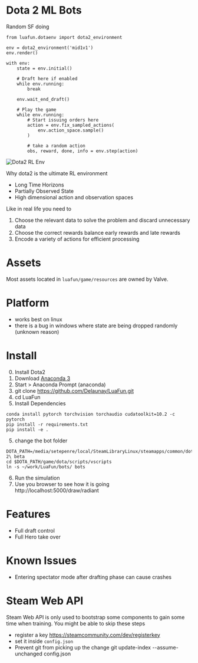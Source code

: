 Dota 2 ML Bots
==============

Random SF doing

```
from luafun.dotaenv import dota2_environment

env = dota2_environment('mid1v1')
env.render()

with env:
    state = env.initial()

    # Draft here if enabled
    while env.running:
        break

    env.wait_end_draft()

    # Play the game
    while env.running:
        # Start issuing orders here
        action = env.fix_sampled_actions(
            env.action_space.sample()
        )

        # take a random action
        obs, reward, done, info = env.step(action)
```

![Dota2 RL Env](https://media.giphy.com/media/EFbT0iaFUTJAuwCqHE/giphy.gif)



Why dota2 is the ultimate RL environment

* Long Time Horizons
* Partially Observed State
* High dimensional action and observation spaces

Like in real life you need to
1. Choose the relevant data to solve the problem and discard unnecessary data
2. Choose the correct rewards balance early rewards and late rewards
3. Encode a variety of actions for efficient processing

# Assets

Most assets located in `luafun/game/resources` are owned by Valve.

# Platform

* works best on linux
* there is a bug in windows where state are being dropped randomly (unknown reason)

#  Install

0. Install Dota2
1. Download [Anaconda 3][1]
2. Start > Anaconda Prompt (anaconda)
3. git clone https://github.com/Delaunay/LuaFun.git
4. cd LuaFun
4. Install Dependencies

```
conda install pytorch torchvision torchaudio cudatoolkit=10.2 -c pytorch
pip install -r requirements.txt
pip install -e .
```

5. change the bot folder

```
DOTA_PATH=/media/setepenre/local/SteamLibraryLinux/steamapps/common/dota\ 2\ beta
cd $DOTA_PATH/game/dota/scripts/vscripts
ln -s ~/work/LuaFun/bots/ bots
```

6. Run the simulation
7. Use you browser to see how it is going
    http://localhost:5000/draw/radiant

[1]: https://www.anaconda.com/products/individual

# Features

* Full draft control
* Full Hero take over

# Known Issues

* Entering spectator mode after drafting phase can cause crashes


# Steam Web API

Steam Web API is only used to bootstrap some components to gain some time when training.
You might be able to skip these steps

* register a key https://steamcommunity.com/dev/registerkey
* set it inside `config.json`
* Prevent git from picking up the change
    git update-index --assume-unchanged config.json

